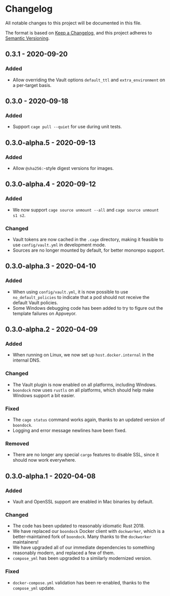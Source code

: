 # Changelog

All notable changes to this project will be documented in this file.

The format is based on [Keep a Changelog](https://keepachangelog.com/en/1.0.0/), and this project adheres to [Semantic Versioning](https://semver.org/spec/v2.0.0.html).

## 0.3.1 - 2020-09-20

### Added

- Allow overriding the Vault options `default_ttl` and `extra_environment` on a per-target basis.

## 0.3.0 - 2020-09-18

### Added

- Support `cage pull --quiet` for use during unit tests.

## 0.3.0-alpha.5 - 2020-09-13

### Added

- Allow `@sha256:`-style digest versions for images.

## 0.3.0-alpha.4 - 2020-09-12

### Added

- We now support `cage source unmount --all` and `cage source unmount s1 s2`.

### Changed

- Vault tokens are now cached in the `.cage` directory, making it feasible to use `config/vault.yml` in development mode.
- Sources are no longer mounted by default, for better monorepo support.

## 0.3.0-alpha.3 - 2020-04-10

### Added

- When using `config/vault.yml`, it is now possible to use `no_default_policies` to indicate that a pod should not receive the default Vault policies.
- Some Windows debugging code has been added to try to figure out the template failures on Appveyor.

## 0.3.0-alpha.2 - 2020-04-09

### Added

- When running on Linux, we now set up `host.docker.internal` in the internal DNS.

### Changed

- The Vault plugin is now enabled on all platforms, including Windows.
- `boondock` now uses `rustls` on all platforms, which should help make Windows support a bit easier.

### Fixed

- The `cage status` command works again, thanks to an updated version of `boondock`.
- Logging and error message newlines have been fixed.

### Removed

- There are no longer any special `cargo` features to disable SSL, since it should now work everywhere.

## 0.3.0-alpha.1 - 2020-04-08

### Added

- Vault and OpenSSL support are enabled in Mac binaries by default.

### Changed

- The code has been updated to reasonably idiomatic Rust 2018.
- We have replaced our `boondock` Docker client with `dockworker`, which is a better-maintained fork of `boondock`. Many thanks to the `dockworker` maintainers!
- We have upgraded all of our immediate dependencies to something reasonably modern, and replaced a few of them.
- `compose_yml` has been upgraded to a similarly modernized version.

### Fixed

- `docker-compose.yml` validation has been re-enabled, thanks to the `compose_yml` update.
